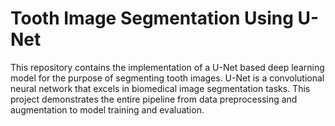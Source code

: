 # Tooth Image Segmentation Using U-Net

This repository contains the implementation of a U-Net based deep learning model for the purpose of segmenting tooth images. U-Net is a convolutional neural network that excels in biomedical image segmentation tasks. This project demonstrates the entire pipeline from data preprocessing and augmentation to model training and evaluation.

